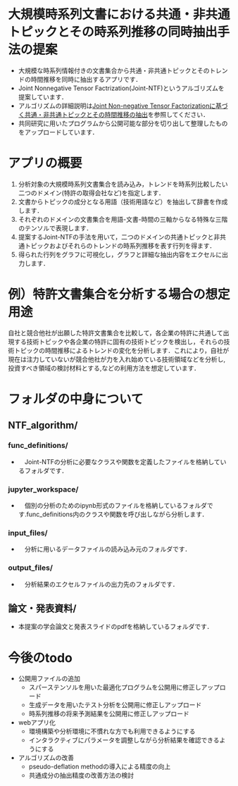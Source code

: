 # 大規模時系列文書における共通・非共通トピックとその時系列推移の同時抽出手法の提案
- 大規模な時系列情報付きの文書集合から共通・非共通トピックとそのトレンドの時間推移を同時に抽出するアプリです．　　
- Joint Nonnegative Tensor Factrization(Joint-NTF)というアルゴリズムを提案しています．　　
- アルゴリズムの詳細説明は[Joint Non-negative Tensor Factorizationに基づく共通・非共通トピックとその時間推移の抽出](https://proceedings-of-deim.github.io/DEIM2022/papers/D23-3.pdf)を参照してください．
- 共同研究に用いたプログラムから公開可能な部分を切り出して整理したものをアップロードしています．

# アプリの概要
1. 分析対象の大規模時系列文書集合を読み込み，トレンドを時系列比較したい二つのドメイン(特許の取得会社など)を指定します．
2. 文書からトピックの成分となる用語（技術用語など）を抽出して辞書を作成します．
3. それぞれのドメインの文書集合を用語-文書-時間の三軸からなる特殊な三階のテンソルで表現します．
4. 提案するJoint-NTFの手法を用いて，二つのドメインの共通トピックと非共通トピックおよびそれらのトレンドの時系列推移を表す行列を得ます．
5. 得られた行列をグラフに可視化し，グラフと詳細な抽出内容をエクセルに出力します．

# 例）特許文書集合を分析する場合の想定用途
自社と競合他社が出願した特許文書集合を比較して，各企業の特許に共通して出現する技術トピックや各企業の特許に固有の技術トピックを検出し，それらの技術トピックの時間推移によるトレンドの変化を分析します．これにより，自社が現在は注力していないが競合他社が力を入れ始めている技術領域などを分析し,投資すべき領域の検討材料とする,などの利用方法を想定しています．

# フォルダの中身について
## NTF_algorithm/
### func_definitions/
- 　Joint-NTFの分析に必要なクラスや関数を定義したファイルを格納しているフォルダです．
### jupyter_workspace/
- 　個別の分析のためのipynb形式のファイルを格納しているフォルダです.func_definitions内のクラスや関数を呼び出しながら分析します．
### input_files/
- 　分析に用いるデータファイルの読み込み元のフォルダです．
### output_files/
- 　分析結果のエクセルファイルの出力先のフォルダです．
## 論文・発表資料/
- 本提案の学会論文と発表スライドのpdfを格納しているフォルダです．

# 今後のtodo
- 公開用ファイルの追加
  - スパーステンソルを用いた最適化プログラムを公開用に修正しアップロード
  - 生成データを用いたテスト分析を公開用に修正しアップロード
  - 時系列推移の将来予測結果を公開用に修正しアップロード
- webアプリ化
  - 環境構築や分析環境に不慣れな方でも利用できるようにする
  - インタラクティブにパラメータを調整しながら分析結果を確認できるようにする
- アルゴリズムの改善
  - pseudo-deflation methodの導入による精度の向上
  - 共通成分の抽出精度の改善方法の検討
